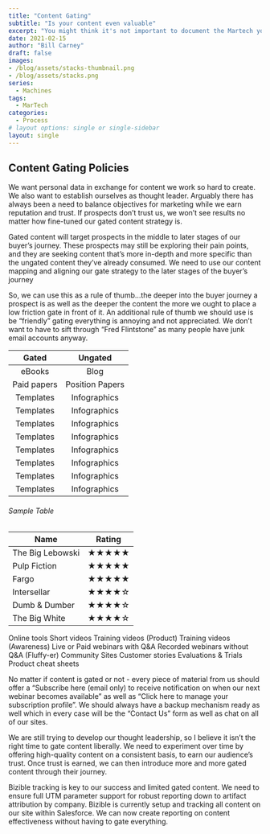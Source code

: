 ```yaml
---
title: "Content Gating"
subtitle: "Is your content even valuable"
excerpt: "You might think it's not important to document the Martech you use but I'd suggest that shoud you chhose not to you'll eventually run into overlap as well as compliance concerns. In this post we'll focus on the why take the time to do it and"
date: 2021-02-15
author: "Bill Carney"
draft: false
images:
- /blog/assets/stacks-thumbnail.png
- /blog/assets/stacks.png
series:
  - Machines
tags:
  - MarTech
categories:
  - Process
# layout options: single or single-sidebar
layout: single
---
```


## Content Gating Policies 
We want personal data in exchange for content we work so hard to create. We also want to establish ourselves as thought leader.  Arguably there has always been a need to balance objectives for marketing while we earn reputation and trust. If prospects don’t trust us, we won’t see results no matter how fine-tuned our gated content strategy is.

Gated content will target prospects in the middle to later stages of our buyer’s journey. These prospects may still be exploring their pain points, and they are seeking content that’s more in-depth and more specific than the ungated content they’ve already consumed. We need to use our content mapping and aligning our gate strategy to the later stages of the buyer’s journey

So, we can use this as a rule of thumb…the deeper into the buyer journey a prospect is as well as the deeper the content the more we ought to place a low friction gate in front of it. An additional rule of thumb we should use is be “friendly” gating everything is annoying and not appreciated. We don’t want to have to sift through “Fred Flintstone” as many people have junk email accounts anyway. 

Gated | Ungated 
:------: | :------:|
eBooks| Blog|
Paid papers| Position Papers|
Templates|Infographics|
Templates|Infographics|
Templates|Infographics|
Templates|Infographics|
Templates|Infographics|
Templates|Infographics|
Templates|Infographics|
Templates|Infographics|



<h6 class="ttu tracked black-30 pv3 mt5 bt b--black-10">Sample Table</h6>
    <table class="collapse ba bw1 b--moon-gray mv4 w-100">
      <thead>
        <tr>
          <th class="f6 fw6 tl ttu pa3">Name</th>
          <th class="f6 fw6 tl ttu pa3">Rating</th>
        </tr>
      </thead>
      <tbody>
        <tr class="stripe-dark">
          <td class="pa3">The Big Lebowski</td>
          <td class="pa3">&starf;&starf;&starf;&starf;&starf;</td>
        </tr>
        <tr class="stripe-dark">
          <td class="pa3">Pulp Fiction</td>
          <td class="pa3">&starf;&starf;&starf;&starf;&starf;</td>
        </tr>
        <tr class="stripe-dark">
          <td class="pa3">Fargo</td>
          <td class="pa3">&starf;&starf;&starf;&starf;&starf;</td>
        </tr>
        <tr class="stripe-dark">
          <td class="pa3">Intersellar</td>
          <td class="pa3">&starf;&starf;&starf;&starf;&star;</td>
        </tr>
        <tr class="stripe-dark">
          <td class="pa3">Dumb &amp; Dumber</td>
          <td class="pa3">&starf;&starf;&starf;&starf;&star;</td>
        </tr>
        <tr class="stripe-dark">
          <td class="pa3">The Big White</td>
          <td class="pa3">&starf;&starf;&starf;&starf;&star;</td>
        </tr>
      </tbody>
</table>

 



Online tools
Short videos
Training videos (Product)
Training videos (Awareness)
Live or Paid webinars with Q&A 
Recorded webinars without Q&A (Fluffy-er)
Community Sites
Customer stories
Evaluations & Trials
Product cheat sheets

No matter if content is gated or not - every piece of material from us should offer a “Subscribe here (email only) to receive notification on when our next webinar becomes available” as well as “Click here to manage your subscription profile”. We should always have a backup mechanism ready as well which in every case will be the “Contact Us” form as well as chat on all of our sites.

We are still trying to develop our thought leadership, so I believe it isn’t the right time to gate content liberally. We need to experiment over time by offering high-quality content on a consistent basis, to earn our audience’s trust.  Once trust is earned, we can then introduce more and more gated content through their journey.

Bizible tracking is key to our success and limited gated content.   We need to ensure full UTM parameter support for robust reporting down to artifact attribution by company.  Bizible is currently setup and tracking all content on our site within Salesforce.  We can now create reporting on content effectiveness without having to gate everything. 

